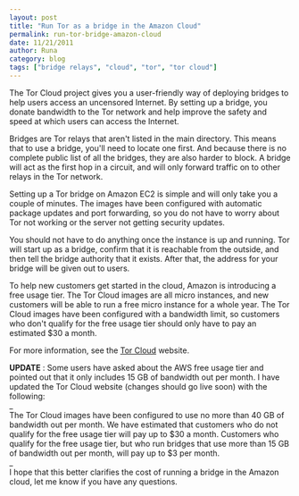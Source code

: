 ```yaml
---
layout: post
title: "Run Tor as a bridge in the Amazon Cloud"
permalink: run-tor-bridge-amazon-cloud
date: 11/21/2011
author: Runa
category: blog
tags: ["bridge relays", "cloud", "tor", "tor cloud"]
---
```


The Tor Cloud project gives you a user-friendly way of deploying bridges to help users access an uncensored Internet. By setting up a bridge, you donate bandwidth to the Tor network and help improve the safety and speed at which users can access the Internet.

Bridges are Tor relays that aren't listed in the main directory. This means that to use a bridge, you'll need to locate one first. And because there is no complete public list of all the bridges, they are also harder to block. A bridge will act as the first hop in a circuit, and will only forward traffic on to other relays in the Tor network.

Setting up a Tor bridge on Amazon EC2 is simple and will only take you a couple of minutes. The images have been configured with automatic package updates and port forwarding, so you do not have to worry about Tor not working or the server not getting security updates.

You should not have to do anything once the instance is up and running. Tor will start up as a bridge, confirm that it is reachable from the outside, and then tell the bridge authority that it exists. After that, the address for your bridge will be given out to users.

To help new customers get started in the cloud, Amazon is introducing a free usage tier. The Tor Cloud images are all micro instances, and new customers will be able to run a free micro instance for a whole year. The Tor Cloud images have been configured with a bandwidth limit, so customers who don't qualify for the free usage tier should only have to pay an estimated $30 a month.

For more information, see the [Tor Cloud](https://cloud.torproject.org/) website.

**UPDATE** : Some users have asked about the AWS free usage tier and pointed out that it only includes 15 GB of bandwidth out per month. I have updated the Tor Cloud website (changes should go live soon) with the following:  
_  
The Tor Cloud images have been configured to use no more than 40 GB of bandwidth out per month. We have estimated that customers who do not qualify for the free usage tier will pay up to $30 a month. Customers who qualify for the free usage tier, but who run bridges that use more than 15 GB of bandwidth out per month, will pay up to $3 per month.  
_  
I hope that this better clarifies the cost of running a bridge in the Amazon cloud, let me know if you have any questions.

